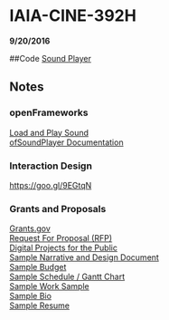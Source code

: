 # IAIA-CINE-392H
**9/20/2016**

##Code
[Sound Player](../demo/012_SoundPlayer)  

## Notes

### openFrameworks
[Load and Play Sound](http://openframeworks.cc/learning/04_sound/play_a_sound/)  
[ofSoundPlayer Documentation](http://openframeworks.cc/documentation/sound/ofSoundPlayer/)  

### Interaction Design
https://goo.gl/9EGtqN  

### Grants and Proposals
[Grants.gov](http://www.grants.gov/)  
[Request For Proposal (RFP)](https://en.wikipedia.org/wiki/Request_for_proposal)  
[Digital Projects for the Public](http://www.neh.gov/grants/public/digital-projects-the-public)  
[Sample Narrative and Design Document](http://www.neh.gov/files/grants/historic_hudson_valley_slavery_in_the_north_website.pdf)  
[Sample Budget](http://www.neh.gov/files/grants/sample-budget-february-2016.pdf)  
[Sample Schedule / Gantt Chart](https://goo.gl/JNR1aJ)  
[Sample Work Sample](https://goo.gl/tif3Ka)  
[Sample Bio](https://goo.gl/ry6PYe)  
[Sample Resume](https://goo.gl/jxUCMc)
